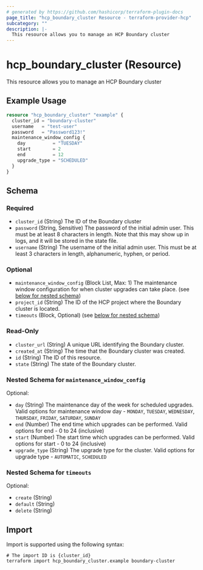 ```yaml
---
# generated by https://github.com/hashicorp/terraform-plugin-docs
page_title: "hcp_boundary_cluster Resource - terraform-provider-hcp"
subcategory: ""
description: |-
  This resource allows you to manage an HCP Boundary cluster
---
```


# hcp_boundary_cluster (Resource)

This resource allows you to manage an HCP Boundary cluster

## Example Usage

```terraform
resource "hcp_boundary_cluster" "example" {
  cluster_id = "boundary-cluster"
  username   = "test-user"
  password   = "Password123!"
  maintenance_window_config {
    day          = "TUESDAY"
    start        = 2
    end          = 12
    upgrade_type = "SCHEDULED"
  }
}
```

<!-- schema generated by tfplugindocs -->
## Schema

### Required

- `cluster_id` (String) The ID of the Boundary cluster
- `password` (String, Sensitive) The password of the initial admin user. This must be at least 8 characters in length. Note that this may show up in logs, and it will be stored in the state file.
- `username` (String) The username of the initial admin user. This must be at least 3 characters in length, alphanumeric, hyphen, or period.

### Optional

- `maintenance_window_config` (Block List, Max: 1) The maintenance window configuration for when cluster upgrades can take place. (see [below for nested schema](#nestedblock--maintenance_window_config))
- `project_id` (String) The ID of the HCP project where the Boundary cluster is located.
- `timeouts` (Block, Optional) (see [below for nested schema](#nestedblock--timeouts))

### Read-Only

- `cluster_url` (String) A unique URL identifying the Boundary cluster.
- `created_at` (String) The time that the Boundary cluster was created.
- `id` (String) The ID of this resource.
- `state` (String) The state of the Boundary cluster.

<a id="nestedblock--maintenance_window_config"></a>
### Nested Schema for `maintenance_window_config`

Optional:

- `day` (String) The maintenance day of the week for scheduled upgrades. Valid options for maintenance window day - `MONDAY`, `TUESDAY`, `WEDNESDAY`, `THURSDAY`, `FRIDAY`, `SATURDAY`, `SUNDAY`
- `end` (Number) The end time which upgrades can be performed. Valid options for end - 0 to 24 (inclusive)
- `start` (Number) The start time which upgrades can be performed. Valid options for start - 0 to 24 (inclusive)
- `upgrade_type` (String) The upgrade type for the cluster. Valid options for upgrade type - `AUTOMATIC`, `SCHEDULED`


<a id="nestedblock--timeouts"></a>
### Nested Schema for `timeouts`

Optional:

- `create` (String)
- `default` (String)
- `delete` (String)

## Import

Import is supported using the following syntax:

```shell
# The import ID is {cluster_id}
terraform import hcp_boundary_cluster.example boundary-cluster
```
